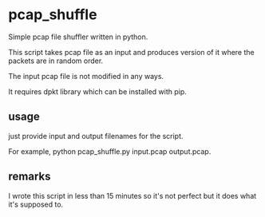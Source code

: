 # pcap_shuffle

Simple pcap file shuffler written in python.

This script takes pcap file as an input and produces version of it where the packets are in random order.

The input pcap file is not modified in any ways.

It requires dpkt library which can be installed with pip.

## usage

just provide input and output filenames for the script. 

For example, python pcap_shuffle.py input.pcap output.pcap.


## remarks

I wrote this script in less than 15 minutes so it's not perfect but it does what it's supposed to.




